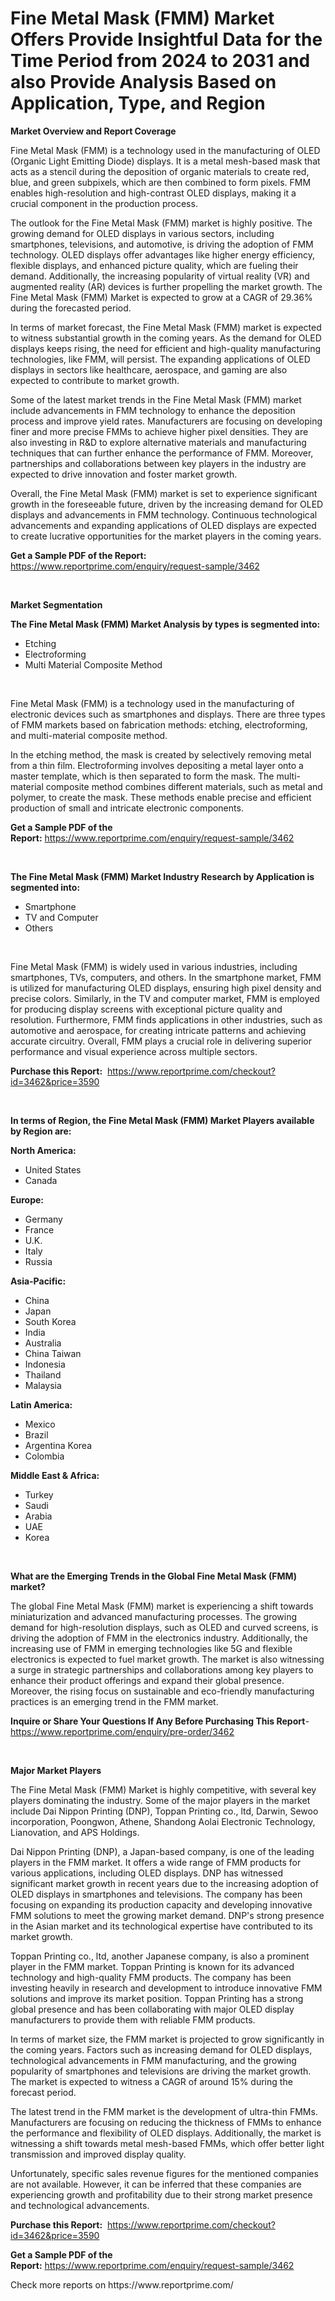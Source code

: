 <p><h1>Fine Metal Mask (FMM) Market Offers Provide Insightful Data for the Time Period from 2024 to 2031 and also Provide Analysis Based on Application, Type, and Region</h1></p><p><strong>Market Overview and Report Coverage</strong></p>
<p><p>Fine Metal Mask (FMM) is a technology used in the manufacturing of OLED (Organic Light Emitting Diode) displays. It is a metal mesh-based mask that acts as a stencil during the deposition of organic materials to create red, blue, and green subpixels, which are then combined to form pixels. FMM enables high-resolution and high-contrast OLED displays, making it a crucial component in the production process.</p><p>The outlook for the Fine Metal Mask (FMM) market is highly positive. The growing demand for OLED displays in various sectors, including smartphones, televisions, and automotive, is driving the adoption of FMM technology. OLED displays offer advantages like higher energy efficiency, flexible displays, and enhanced picture quality, which are fueling their demand. Additionally, the increasing popularity of virtual reality (VR) and augmented reality (AR) devices is further propelling the market growth. The Fine Metal Mask (FMM) Market is expected to grow at a CAGR of 29.36% during the forecasted period.</p><p>In terms of market forecast, the Fine Metal Mask (FMM) market is expected to witness substantial growth in the coming years. As the demand for OLED displays keeps rising, the need for efficient and high-quality manufacturing technologies, like FMM, will persist. The expanding applications of OLED displays in sectors like healthcare, aerospace, and gaming are also expected to contribute to market growth.</p><p>Some of the latest market trends in the Fine Metal Mask (FMM) market include advancements in FMM technology to enhance the deposition process and improve yield rates. Manufacturers are focusing on developing finer and more precise FMMs to achieve higher pixel densities. They are also investing in R&D to explore alternative materials and manufacturing techniques that can further enhance the performance of FMM. Moreover, partnerships and collaborations between key players in the industry are expected to drive innovation and foster market growth.</p><p>Overall, the Fine Metal Mask (FMM) market is set to experience significant growth in the foreseeable future, driven by the increasing demand for OLED displays and advancements in FMM technology. Continuous technological advancements and expanding applications of OLED displays are expected to create lucrative opportunities for the market players in the coming years.</p></p>
<p><strong>Get a Sample PDF of the Report:</strong> <a href="https://www.reportprime.com/enquiry/request-sample/3462">https://www.reportprime.com/enquiry/request-sample/3462</a></p>
<p>&nbsp;</p>
<p><strong>Market Segmentation</strong></p>
<p><strong>The Fine Metal Mask (FMM) Market Analysis by types is segmented into:</strong></p>
<p><ul><li>Etching</li><li>Electroforming</li><li>Multi Material Composite Method</li></ul></p>
<p>&nbsp;</p>
<p><p>Fine Metal Mask (FMM) is a technology used in the manufacturing of electronic devices such as smartphones and displays. There are three types of FMM markets based on fabrication methods: etching, electroforming, and multi-material composite method. </p><p>In the etching method, the mask is created by selectively removing metal from a thin film. Electroforming involves depositing a metal layer onto a master template, which is then separated to form the mask. The multi-material composite method combines different materials, such as metal and polymer, to create the mask. These methods enable precise and efficient production of small and intricate electronic components.</p></p>
<p><strong>Get a Sample PDF of the Report:</strong>&nbsp;<a href="https://www.reportprime.com/enquiry/request-sample/3462">https://www.reportprime.com/enquiry/request-sample/3462</a></p>
<p>&nbsp;</p>
<p><strong>The Fine Metal Mask (FMM) Market Industry Research by Application is segmented into:</strong></p>
<p><ul><li>Smartphone</li><li>TV and Computer</li><li>Others</li></ul></p>
<p>&nbsp;</p>
<p><p>Fine Metal Mask (FMM) is widely used in various industries, including smartphones, TVs, computers, and others. In the smartphone market, FMM is utilized for manufacturing OLED displays, ensuring high pixel density and precise colors. Similarly, in the TV and computer market, FMM is employed for producing display screens with exceptional picture quality and resolution. Furthermore, FMM finds applications in other industries, such as automotive and aerospace, for creating intricate patterns and achieving accurate circuitry. Overall, FMM plays a crucial role in delivering superior performance and visual experience across multiple sectors.</p></p>
<p><strong>Purchase this Report:</strong>&nbsp; <a href="https://www.reportprime.com/checkout?id=3462&price=3590">https://www.reportprime.com/checkout?id=3462&price=3590</a></p>
<p>&nbsp;</p>
<p><strong>In terms of Region, the Fine Metal Mask (FMM) Market Players available by Region are:</strong></p>
<p>
    <p> <strong> North America: </strong>
        <ul>
            <li>United States</li>
            <li>Canada</li>
        </ul>
        </p> 
    <p> <strong> Europe: </strong>
        <ul>
            <li>Germany</li>
            <li>France</li>
            <li>U.K.</li>
            <li>Italy</li>
            <li>Russia</li>
        </ul>
        </p> 
    <p> <strong> Asia-Pacific: </strong>
        <ul>
            <li>China</li>
            <li>Japan</li>
            <li>South Korea</li>
            <li>India</li>
            <li>Australia</li>
            <li>China Taiwan</li>
            <li>Indonesia</li>
            <li>Thailand</li>
            <li>Malaysia</li>
        </ul>
        </p> 
    <p> <strong> Latin America: </strong>
        <ul>
            <li>Mexico</li>
            <li>Brazil</li>
            <li>Argentina Korea</li>
            <li>Colombia</li>
        </ul>
        </p> 
    <p> <strong> Middle East & Africa: </strong>
        <ul>
            <li>Turkey</li>
            <li>Saudi</li>
            <li>Arabia</li>
            <li>UAE</li>
            <li>Korea</li>
        </ul>
    </p>
    </p>
<p>&nbsp;</p>
<p><strong>What are the Emerging Trends in the Global Fine Metal Mask (FMM) market?</strong></p>
<p><p>The global Fine Metal Mask (FMM) market is experiencing a shift towards miniaturization and advanced manufacturing processes. The growing demand for high-resolution displays, such as OLED and curved screens, is driving the adoption of FMM in the electronics industry. Additionally, the increasing use of FMM in emerging technologies like 5G and flexible electronics is expected to fuel market growth. The market is also witnessing a surge in strategic partnerships and collaborations among key players to enhance their product offerings and expand their global presence. Moreover, the rising focus on sustainable and eco-friendly manufacturing practices is an emerging trend in the FMM market.</p></p>
<p><strong>Inquire or Share Your Questions If Any Before Purchasing This Report</strong>- <a href="https://www.reportprime.com/enquiry/pre-order/3462">https://www.reportprime.com/enquiry/pre-order/3462</a></p>
<p>&nbsp;</p>
<p><strong>Major Market Players</strong></p>
<p><p>The Fine Metal Mask (FMM) Market is highly competitive, with several key players dominating the industry. Some of the major players in the market include Dai Nippon Printing (DNP), Toppan Printing co., ltd, Darwin, Sewoo incorporation, Poongwon, Athene, Shandong Aolai Electronic Technology, Lianovation, and APS Holdings.</p><p>Dai Nippon Printing (DNP), a Japan-based company, is one of the leading players in the FMM market. It offers a wide range of FMM products for various applications, including OLED displays. DNP has witnessed significant market growth in recent years due to the increasing adoption of OLED displays in smartphones and televisions. The company has been focusing on expanding its production capacity and developing innovative FMM solutions to meet the growing market demand. DNP's strong presence in the Asian market and its technological expertise have contributed to its market growth.</p><p>Toppan Printing co., ltd, another Japanese company, is also a prominent player in the FMM market. Toppan Printing is known for its advanced technology and high-quality FMM products. The company has been investing heavily in research and development to introduce innovative FMM solutions and improve its market position. Toppan Printing has a strong global presence and has been collaborating with major OLED display manufacturers to provide them with reliable FMM products.</p><p>In terms of market size, the FMM market is projected to grow significantly in the coming years. Factors such as increasing demand for OLED displays, technological advancements in FMM manufacturing, and the growing popularity of smartphones and televisions are driving the market growth. The market is expected to witness a CAGR of around 15% during the forecast period.</p><p>The latest trend in the FMM market is the development of ultra-thin FMMs. Manufacturers are focusing on reducing the thickness of FMMs to enhance the performance and flexibility of OLED displays. Additionally, the market is witnessing a shift towards metal mesh-based FMMs, which offer better light transmission and improved display quality.</p><p>Unfortunately, specific sales revenue figures for the mentioned companies are not available. However, it can be inferred that these companies are experiencing growth and profitability due to their strong market presence and technological advancements.</p></p>
<p><strong>Purchase this Report:</strong>&nbsp;&nbsp;<a href="https://www.reportprime.com/checkout?id=3462&price=3590">https://www.reportprime.com/checkout?id=3462&price=3590</a></p>
<p></p>
<p><strong>Get a Sample PDF of the Report:</strong>&nbsp;<a href="https://www.reportprime.com/enquiry/request-sample/3462">https://www.reportprime.com/enquiry/request-sample/3462</a></p>
<p>Check more reports on https://www.reportprime.com/</p>
